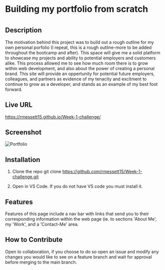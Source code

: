 # Building my portfolio from scratch

# <Creating space on the web for me to showcase my talents>

## Description

The motivation behind this project was to build out a rough outline for my own personal porfolio (I repeat, this is a rough outline-more to be added throughout the bootcamp and after). This space will give me a solid platform to showcase my projects and ability to potential employers and customers alike. This process allowed me to see how much room there is to grow within web development, and also about the power of creating a personal brand. This site will provide an oppertunity for potential future employers, colleagues, and partners as evidence of my tenacity and excitment to continue to grow as a developer, and stands as an example of my best foot forward.

## Live URL

https://rmessett15.github.io/Week-1-challenge/

## Screenshot
    
![Portfolio](https://user-images.githubusercontent.com/120127903/219506859-7dbf874a-f168-4d0f-afc7-63e88f30650a.png)

## Installation

1. Clone the repo
    git clone https://github.com/rmessett15/Week-1-challenge.git

2. Open in VS Code. If you do not have VS code you must install it.

## Features

Features of this page include a nav bar with links that send you to their corresponding information within the web page (ie. to sections 'About Me', my 'Work', and a 'Contact-Me' area. 

## How to Contribute

Open to collaboration, if you choose to do so open an issue and modify any changes you would like to see on a feature branch and wait for approval before merging to the main branch. 

